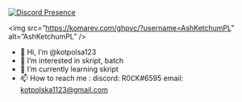 [![Discord Presence](https://lanyard.cnrad.dev/api/480110129971200010)](https://discord.com/users/480110129971200010)

<img src=”https://komarev.com/ghpvc/?username=AshKetchumPL" alt=”AshKetchumPL” />

- 👋 Hi, I’m @kotpolsa123
- 👀 I’m interested in skript, batch
- 🌱 I’m currently learning skript
- 📫 How to reach me :
discord: R0∁K#6595
email: kotpolska1123@gmail.com

<!---
kotpolsa123/kotpolsa123 is a ✨ special ✨ repository because its `README.md` (this file) appears on your GitHub profile.
You can click the Preview link to take a look at your changes.
--->
